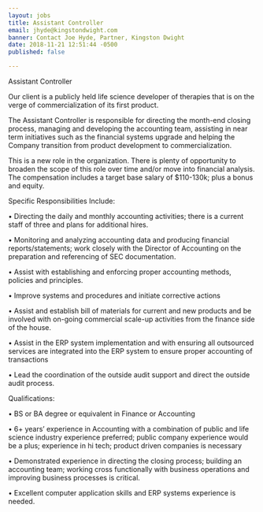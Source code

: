 ```yaml
---
layout: jobs
title: Assistant Controller
email: jhyde@kingstondwight.com
banner: Contact Joe Hyde, Partner, Kingston Dwight
date: 2018-11-21 12:51:44 -0500
published: false

---
```

Assistant Controller

Our client is a publicly held life science developer of therapies that is on the verge of commercialization of its first product. 

The Assistant Controller is responsible for directing the month-end closing process, managing and developing the accounting team, assisting in near term initiatives such as the financial systems upgrade and helping the Company transition from product development to commercialization.

This is a new role in the organization. There is plenty of opportunity to broaden the scope of this role over time and/or move into financial analysis. The compensation includes a target base salary of $110-130k; plus a bonus and equity.

Specific Responsibilities Include:

•	Directing the daily and monthly accounting activities; there is a current staff of three and plans for additional hires.

•	Monitoring and analyzing accounting data and producing financial reports/statements; work closely with the Director of Accounting on the preparation and referencing of SEC documentation.

•	Assist with establishing and enforcing proper accounting methods, policies and principles.

•	Improve systems and procedures and initiate corrective actions

•	Assist and establish bill of materials for current and new products and be involved with on-going commercial scale-up activities from the finance side of the house.

•	Assist in the ERP system implementation and with ensuring all outsourced services are integrated into the ERP system to ensure proper accounting of transactions

•	Lead the coordination of the outside audit support and direct the outside audit process.

Qualifications: 

•	BS or BA degree or equivalent in Finance or Accounting

•	6+ years’ experience in Accounting with a combination of public and life science industry experience preferred; public company experience would be a plus;  experience in hi tech; product driven companies is necessary

•	Demonstrated experience in directing the closing process; building an accounting team; working cross functionally with business operations and improving business processes is critical.

•	Excellent computer application skills and ERP systems experience is needed.